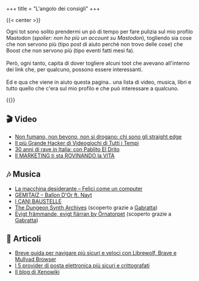 +++
title = "L'angolo dei consigli"
+++

{{< center >}}

Ogni tot sono solito prendermi un pò di tempo per fare pulizia sul mio profilo Mastodon (<i>spolier: non ho più un account su Mastodon</i>), togliendo sia cose che non servono più (tipo post di aiuto perchè non trovo delle cose) che Boost che non servono più (tipo eventi fatti mesi fa).<br /><br />
Però, ogni tanto, capita di dover togliere alcuni toot che avevano all'interno dei link che, per qualcuno, possono essere interessanti.<br /><br />
Ed e qua che viene in aiuto questa pagina.. una lista di video, musica, libri e tutto quello che c'era sul mio profilo e che può interessare a qualcuno.

{{</center>}}


## 🎬 Video

- [Non fumano, non bevono, non si drogano: chi sono gli straight edge](https://yt.artemislena.eu/watch?v=ftL-FRHS9IE)
- [Il più Grande Hacker di Videogiochi di Tutti i Tempi](https://invidious.nerdvpn.de/watch?v=Nt0d6ztCBmM)
- [30 anni di rave in Italia: con Pablito El Drito](https://invidious.nerdvpn.de/watch?v=yzRvvQgEOHM)
- [Il MARKETING ti sta ROVINANDO la VITA](https://iv.melmac.space/watch?v=UJwl-7mImFE)


##  🎶 Musica

- [La macchina desiderante – Felici come un computer](https://audio.copyriot.xyz/library/albums/2)
- [GEMITAIZ – Ballon D'Or ft. Nayt](https://invidious.lunar.icu/watch?v=mO2vFlCvlY8)
- [I CANI BAUSTELLE](https://icanibaustelle.bandcamp.com/album/i-cani-baustelle)
- [The Dungeon Synth Archives](https://www.youtube.com/@TheDungeonSynthArchives/videos) (scoperto grazie a [Gabratta](https://livellosegreto.it/@Gabratta))
- [Evigt fr​ä​mmande, evigt fj​ä​rran by Örnatorpet](https://ornatorpet.bandcamp.com/album/evigt-fr-mmande-evigt-fj-rran) (scoperto grazie a [Gabratta](https://livellosegreto.it/@Gabratta))

## 📰 Articoli

- [Breve guida per navigare più sicuri e veloci con Librewolf, Brave e Mullvad Browser](https://noblogo.org/filippodb/breve-guida-per-navigare-piu-veloci-e-piu-sicuri-con-le-estensioni-per)
- [I 5 provider di posta elettronica più sicuri e crittografati](https://www.tecnobabele.com/i-5-provider-di-posta-elettronica-piu-sicuri-e-crittografati/2021-02-03/)
- [Il blog di Xenowiki](https://www.xenowiki.org/it/Blog.html)
